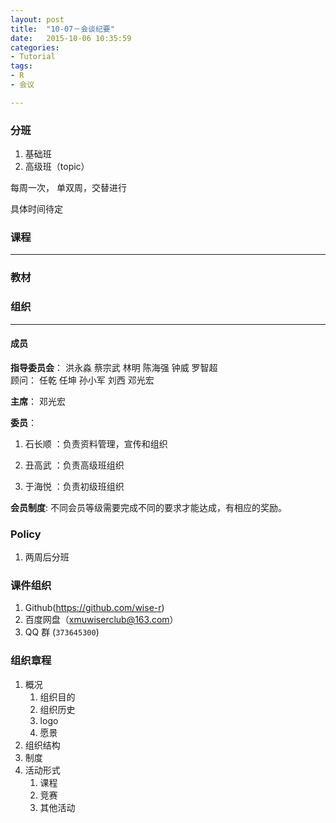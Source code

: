 ```yaml
---
layout: post
title:  "10-07－会谈纪要"
date:   2015-10-06 10:35:59
categories: 
- Tutorial 
tags:
- R
- 会议

---
```



### 分班

1. 基础班
2. 高级班（topic）

每周一次， 单双周，交替进行

具体时间待定


### 课程
---

### 教材


### 组织
---

#### 成员

**指导委员会**： 洪永淼 蔡宗武 林明 陈海强 钟威 罗智超  
顾问： 任乾 任坤 孙小军 刘西 邓光宏

**主席**： 邓光宏 

**委员**：

1. 石长顺 ：负责资料管理，宣传和组织

2. 丑高武 ：负责高级班组织

3. 于海悦 ：负责初级班组织


 **会员制度**: 不同会员等级需要完成不同的要求才能达成，有相应的奖励。


### Policy

1. 两周后分班 



### 课件组织 

1. Github(<https://github.com/wise-r>)
2. 百度网盘（[xmuwiserclub@163.com](pan.baidu.com)）
3. QQ 群 (`373645300`)

###  组织章程

1. 概况
	1. 组织目的
	2. 组织历史
	3. logo 
	4. 愿景
2. 组织结构
3. 制度
4. 活动形式
	1. 课程
	2. 竞赛
	3. 其他活动
